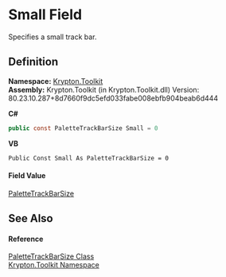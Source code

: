 # Small Field


Specifies a small track bar.



## Definition
**Namespace:** <a href="79d2eac2-21f4-54ff-7552-b20c33c30600.md">Krypton.Toolkit</a>  
**Assembly:** Krypton.Toolkit (in Krypton.Toolkit.dll) Version: 80.23.10.287+8d7660f9dc5efd033fabe008ebfb904beab6d444

**C#**
``` C#
public const PaletteTrackBarSize Small = 0
```
**VB**
``` VB
Public Const Small As PaletteTrackBarSize = 0
```



#### Field Value
<a href="570d4005-4053-0b77-522c-27d0a5b37137.md">PaletteTrackBarSize</a>

## See Also


#### Reference
<a href="570d4005-4053-0b77-522c-27d0a5b37137.md">PaletteTrackBarSize Class</a>  
<a href="79d2eac2-21f4-54ff-7552-b20c33c30600.md">Krypton.Toolkit Namespace</a>  
